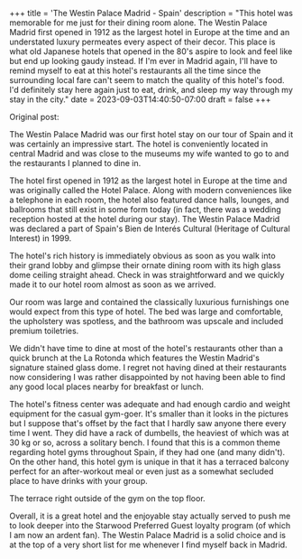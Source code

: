 +++
title = 'The Westin Palace Madrid - Spain'
description = "This hotel was memorable for me just for their dining room alone. The Westin Palace Madrid first opened in 1912 as the largest hotel in Europe at the time and an understated luxury permeates every aspect of their decor. This place is what old Japanese hotels that opened in the 80's aspire to look and feel like but end up looking gaudy instead. If I'm ever in Madrid again, I'll have to remind myself to eat at this hotel's restaurants all the time since the surrounding local fare can't seem to match the quality of this hotel's food. I'd definitely stay here again just to eat, drink, and sleep my way through my stay in the city."
date = 2023-09-03T14:40:50-07:00
draft = false
+++

Original post:

The Westin Palace Madrid was our first hotel stay on our tour of Spain and it was certainly an impressive start. The hotel is conveniently located in central Madrid and was close to the museums my wife wanted to go to and the restaurants I planned to dine in.

The hotel first opened in 1912 as the largest hotel in Europe at the time and was originally called the Hotel Palace. Along with modern conveniences like a telephone in each room, the hotel also featured dance halls, lounges, and ballrooms that still exist in some form today (in fact, there was a wedding reception hosted at the hotel during our stay). The Westin Palace Madrid was declared a part of Spain's Bien de Interés Cultural (Heritage of Cultural Interest) in 1999.

The hotel's rich history is immediately obvious as soon as you walk into their grand lobby and glimpse their ornate dining room with its high glass dome ceiling straight ahead. Check in was straightforward and we quickly made it to our hotel room almost as soon as we arrived.

Our room was large and contained the classically luxurious furnishings one would expect from this type of hotel. The bed was large and comfortable, the upholstery was spotless, and the bathroom was upscale and included premium toiletries.

We didn't have time to dine at most of the hotel's restaurants other than a quick brunch at the La Rotonda which features the Westin Madrid's signature stained glass dome. I regret not having dined at their restaurants now considering I was rather disappointed by not having been able to find any good local places nearby for breakfast or lunch.

The hotel's fitness center was adequate and had enough cardio and weight equipment for the casual gym-goer. It's smaller than it looks in the pictures but I suppose that's offset by the fact that I hardly saw anyone there every time I went. They did have a rack of dumbells, the heaviest of which was at 30 kg or so, across a solitary bench. I found that this is a common theme regarding hotel gyms throughout Spain, if they had one (and many didn't). On the other hand, this hotel gym is unique in that it has a terraced balcony perfect for an after-workout meal or even just as a somewhat secluded place to have drinks with your group.

The terrace right outside of the gym on the top floor.

Overall, it is a great hotel and the enjoyable stay actually served to push me to look deeper into the Starwood Preferred Guest loyalty program (of which I am now an ardent fan). The Westin Palace Madrid is a solid choice and is at the top of a very short list for me whenever I find myself back in Madrid.